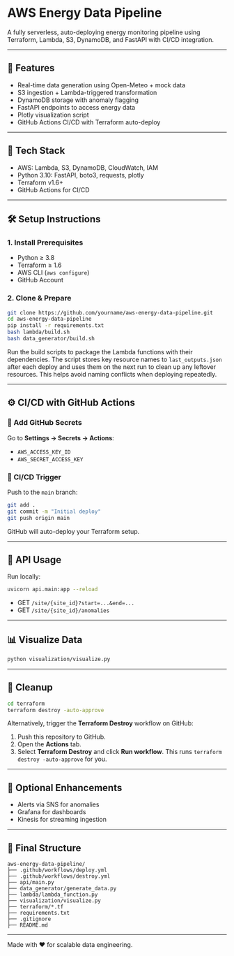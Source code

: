 # AWS Energy Data Pipeline
A fully serverless, auto-deploying energy monitoring pipeline using Terraform, Lambda, S3, DynamoDB, and FastAPI with CI/CD integration.

---

## 📌 Features
- Real-time data generation using Open-Meteo + mock data
- S3 ingestion + Lambda-triggered transformation
- DynamoDB storage with anomaly flagging
- FastAPI endpoints to access energy data
- Plotly visualization script
- GitHub Actions CI/CD with Terraform auto-deploy

---

## 🧰 Tech Stack
- AWS: Lambda, S3, DynamoDB, CloudWatch, IAM
- Python 3.10: FastAPI, boto3, requests, plotly
- Terraform v1.6+
- GitHub Actions for CI/CD

---

## 🛠️ Setup Instructions

### 1. Install Prerequisites
- Python ≥ 3.8
- Terraform ≥ 1.6
- AWS CLI (`aws configure`)
- GitHub Account

### 2. Clone & Prepare
```bash
git clone https://github.com/yourname/aws-energy-data-pipeline.git
cd aws-energy-data-pipeline
pip install -r requirements.txt
bash lambda/build.sh
bash data_generator/build.sh
```
Run the build scripts to package the Lambda functions with their dependencies.
The script stores key resource names to `last_outputs.json` after each deploy
and uses them on the next run to clean up any leftover resources. This helps
avoid naming conflicts when deploying repeatedly.

---

## ⚙️ CI/CD with GitHub Actions
### 🔐 Add GitHub Secrets
Go to **Settings → Secrets → Actions**:
- `AWS_ACCESS_KEY_ID`
- `AWS_SECRET_ACCESS_KEY`

### 🚀 CI/CD Trigger
Push to the `main` branch:
```bash
git add .
git commit -m "Initial deploy"
git push origin main
```

GitHub will auto-deploy your Terraform setup.

---

## 🧪 API Usage
Run locally:
```bash
uvicorn api.main:app --reload
```
- GET `/site/{site_id}?start=...&end=...`
- GET `/site/{site_id}/anomalies`

---

## 📊 Visualize Data
```bash
python visualization/visualize.py
```

---

## 🧹 Cleanup
```bash
cd terraform
terraform destroy -auto-approve
```
Alternatively, trigger the **Terraform Destroy** workflow on GitHub:
1. Push this repository to GitHub.
2. Open the **Actions** tab.
3. Select **Terraform Destroy** and click **Run workflow**.
This runs `terraform destroy -auto-approve` for you.

---

## 🤖 Optional Enhancements
- Alerts via SNS for anomalies
- Grafana for dashboards
- Kinesis for streaming ingestion

---

## 📁 Final Structure
```
aws-energy-data-pipeline/
├── .github/workflows/deploy.yml
├── .github/workflows/destroy.yml
├── api/main.py
├── data_generator/generate_data.py
├── lambda/lambda_function.py
├── visualization/visualize.py
├── terraform/*.tf
├── requirements.txt
├── .gitignore
├── README.md
```

---

Made with ❤️ for scalable data engineering.
